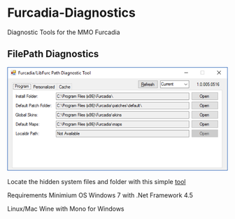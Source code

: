 # Furcadia-Diagnostics
Diagnostic Tools for the MMO Furcadia

## FilePath Diagnostics
![alt text](https://github.com/StarShip-Avalon-Projects/Furcadia-Diagnostics/raw/master/images/FPDiag.png "Furc Path Diagnostics")

Locate the hidden system files and folder with this simple [tool](https://github.com/StarShip-Avalon-Projects/Furcadia-Diagnostics/raw/master/downloads/PathDiag%20v1.0.005.0516.zip)

Requirements
Minimium OS Windows 7 with .Net Framework 4.5

Linux/Mac
Wine with Mono for Windows
